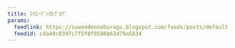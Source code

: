 ```yaml
---
title: ｽｳｴｰﾃﾞﾝのﾌﾞﾛｸﾞ
params:
  feedlink: https://suweedennoburogu.blogspot.com/feeds/posts/default
  feedid: c4a40c8397c7f5f0f9586b63d79a5834
---
```

